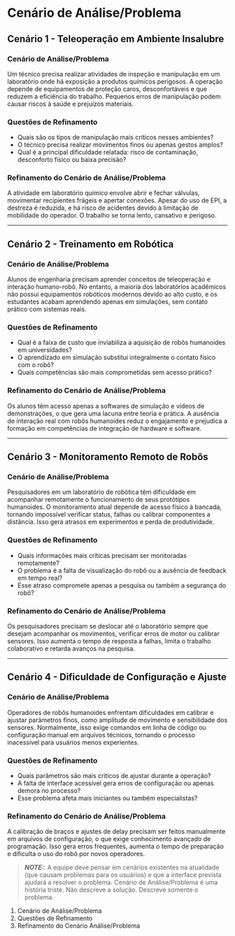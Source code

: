 # Cenário de Análise/Problema

## Cenário 1 - Teleoperação em Ambiente Insalubre
### Cenário de Análise/Problema
Um técnico precisa realizar atividades de inspeção e manipulação em um laboratório onde há exposição a produtos químicos perigosos. A operação depende de equipamentos de proteção caros, desconfortáveis e que reduzem a eficiência do trabalho. Pequenos erros de manipulação podem causar riscos à saúde e prejuízos materiais.

### Questões de Refinamento
- Quais são os tipos de manipulação mais críticos nesses ambientes?  
- O técnico precisa realizar movimentos finos ou apenas gestos amplos?  
- Qual é a principal dificuldade relatada: risco de contaminação, desconforto físico ou baixa precisão?  

### Refinamento do Cenário de Análise/Problema
A atividade em laboratório químico envolve abrir e fechar válvulas, movimentar recipientes frágeis e apertar conexões. Apesar do uso de EPI, a destreza é reduzida, e há risco de acidentes devido à limitação de mobilidade do operador. O trabalho se torna lento, cansativo e perigoso.  

---
## Cenário 2 - Treinamento em Robótica
### Cenário de Análise/Problema
Alunos de engenharia precisam aprender conceitos de teleoperação e interação humano-robô. No entanto, a maioria dos laboratórios acadêmicos não possui equipamentos robóticos modernos devido ao alto custo, e os estudantes acabam aprendendo apenas em simulações, sem contato prático com sistemas reais.

### Questões de Refinamento
- Qual é a faixa de custo que inviabiliza a aquisição de robôs humanoides em universidades?  
- O aprendizado em simulação substitui integralmente o contato físico com o robô?  
- Quais competências são mais comprometidas sem acesso prático?  

### Refinamento do Cenário de Análise/Problema
Os alunos têm acesso apenas a softwares de simulação e vídeos de demonstrações, o que gera uma lacuna entre teoria e prática. A ausência de interação real com robôs humanoides reduz o engajamento e prejudica a formação em competências de integração de hardware e software.  

---
## Cenário 3 - Monitoramento Remoto de Robôs
### Cenário de Análise/Problema
Pesquisadores em um laboratório de robótica têm dificuldade em acompanhar remotamente o funcionamento de seus protótipos humanoides. O monitoramento atual depende de acesso físico à bancada, tornando impossível verificar status, falhas ou calibrar componentes a distância. Isso gera atrasos em experimentos e perda de produtividade.

### Questões de Refinamento
- Quais informações mais críticas precisam ser monitoradas remotamente?  
- O problema é a falta de visualização do robô ou a ausência de feedback em tempo real?  
- Esse atraso compromete apenas a pesquisa ou também a segurança do robô?  

### Refinamento do Cenário de Análise/Problema
Os pesquisadores precisam se deslocar até o laboratório sempre que desejam acompanhar os movimentos, verificar erros de motor ou calibrar sensores. Isso aumenta o tempo de resposta a falhas, limita o trabalho colaborativo e retarda avanços na pesquisa.  

---
## Cenário 4 - Dificuldade de Configuração e Ajuste
### Cenário de Análise/Problema
Operadores de robôs humanoides enfrentam dificuldades em calibrar e ajustar parâmetros finos, como amplitude de movimento e sensibilidade dos sensores. Normalmente, isso exige comandos em linha de código ou configuração manual em arquivos técnicos, tornando o processo inacessível para usuários menos experientes.

### Questões de Refinamento
- Quais parâmetros são mais críticos de ajustar durante a operação?  
- A falta de interface acessível gera erros de configuração ou apenas demora no processo?  
- Esse problema afeta mais iniciantes ou também especialistas?  

### Refinamento do Cenário de Análise/Problema
A calibração de braços e ajustes de delay precisam ser feitos manualmente em arquivos de configuração, o que exige conhecimento avançado de programação. Isso gera erros frequentes, aumenta o tempo de preparação e dificulta o uso do robô por novos operadores.  

> **_NOTE:_**: A equipe deve pensar em cenários existentes na atualidade (que causam problemas para os usuários) e que a interface prevista ajudará a resolver o problema. Cenário de Análise/Problema é uma história triste. Não descreve a solução. Descreve somente o problema.

1. Cenário de Análise/Problema
2. Questões de Refinamento
3. Refinamento do Cenário Análise/Problema
